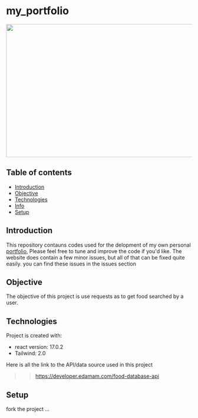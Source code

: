 # my_portfolio
<img src="https://user-images.githubusercontent.com/53315778/126880560-cedafe21-d1a9-4d65-9b5f-0aa80ff13d6c.png" height=360 width=580/>

## Table of contents
* [Introduction](#Introduction)
* [Objective](Objective)
* [Technologies](#technologies)
* [Info](Info)
* [Setup](#setup)

## Introduction
This repository contauns codes used for the delopment of my own personal [portfolio](https://chrisjeremie.ga/), Please feel free to tune and improve the code if you'd like. The website does contain a few minor issues, but all of that can be fixed quite easily. you can find these issues in the issues section

## Objective
The objective of this project is use requests as to get food searched by a user.

## Technologies
Project is created with:
* react version: 17.0.2
* Tailwind: 2.0

Here is all the link to the API/data source used in this project
>> https://developer.edamam.com/food-database-api

## Setup
fork the project ...

